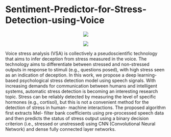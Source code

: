 # Sentiment-Predictor-for-Stress-Detection-using-Voice

<p align="center">
  <img src = /images/Flowgraph.png>
</p>

<p align="center">
  <img src = /images/Emotional%20Validity.png>
</p>


Voice stress analysis (VSA) is collectively a pseudoscientific technology that aims to infer deception from stress measured in the voice. The technology aims to differentiate between stressed and non-stressed outputs in response to stimuli (e.g., questions posed), with high stress seen as an indication of deception. In this work, we propose a deep learning-based psychological stress detection model using speech signals. With increasing demands for communication between humans and intelligent systems, automatic stress detection is becoming an interesting research topic. Stress can be reliably detected by measuring the level of specific hormones (e.g., cortisol), but this is not a convenient method for the detection of stress in human- machine interactions. The proposed algorithm first extracts Mel- filter bank coefficients using pre-processed speech data and then predicts the status of stress output using a binary decision criterion (i.e., stressed or unstressed) using CNN (Convolutional Neural Network) and dense fully connected layer networks.

